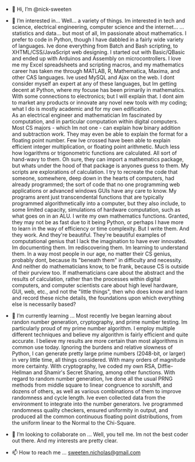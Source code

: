 - 👋 Hi, I’m @nick-sweeten

- 👀 I’m interested in...
      Well... a variety of things.  Im interested in tech and science, electrical engineering, computer science and the internet...
      ... statistics and data... but most of all, Im passionate about mathematics.
      I prefer to code in Python, though I have dabbled in a fairly wide variety of languages.  Ive done everything from Batch and Bash scripting, to 
      XHTML/CSS/JavaScript web designing. I started out with Basic/QBasic and ended up with Arduinos and Assembly on microcontrollers.  I love me my
      Excel spreadsheets and scripting macros, and my mathematics career has taken me through MATLAB, R, Mathematica, Maxima, and other CAS languages.
      Ive used MySQL and Ajax on the web.
      I dont consider myself an expert at any of these languages, but Im getting decent at Python, where my focuse has been primarily in mathematics.
      With some connections to electronics; but I will explain that.
      I dont aim to market any products or innovate any novel new tools with my coding; what I do is mostly academic and for my own edification.  
      As an electrical engineer and mathematician Im fascinated by computation, and in particular computation within digital computers.
      Most CS majors - which Im not one - can explain how binary addition and subtraction work. They may even be able to explain the format for a floating
      point number. Few Ive crossed have been able to explain efficient integer multiplication, or floating point arithmetic. Much less how logarithms or
      trigonometric functions are calculated. All sort of hand-wavy to them. Oh sure, they can import a mathematics package, but whats under the hood of
      that package is anyones guess to them.
      My scripts are explorations of calculation. I try to recreate the code that someone, somewhere, deep down in the hearts of computers, had already
      programmed; the sort of code that no one programming web applications or advanced windows GUIs have any care to know.
      My programs arent just transcendental functions that are typically programmed algorithmetically into a computer, but they also include, to some
      limited capacity, simulations of hardware computation, such as what goes on in an ALU.
      I write my own mathematics functions. Granted, they may not be as fast due to it being Python, or perhaps I have more to learn in the way of efficiency
      or time complexity. But I write them. And they work. And they're beautiful. They're beautiful examples of computational genius that I lack the
      imagination to have ever innovated. Im documenting them. Im rediscovering them.  Im learning to understand them. In a way most people in our age, no
      matter their CS genius, probably dont, because its "beneath them" in difficulty and necessity. And neither do mathematicians know, to be frank,
      because CS is outside of their purview too.  If mathematicians care about the abstract and the results of calculation, rather than the processes 
      within digital computers, and computer scientists care about high level hardware, GUI, web, etc., and not the "little things", then who does
      know and learn and record these niche details, the foundations upon which everything else is necessarily based?
      
- 🌱 I’m currently learning ...
      Most recently Ive began learning about randon number generation, cryptography, and prime number testing.
      Im particularly proud of my prime number algorithm.  I employ multiple different techniques and believe my algorithm is fairly efficient and quite
      accurate.  I believe my results are more certain than most algorithms in common use today.  Ignoring the burdens and relative slowness of Python,
      I can generate pretty large prime numbers (2048-bit, or larger) in very little time, all things considered. With many orders of magnitude more certainty.
      With cryptography, Ive coded my own RSA, Diffie-Hellman and Shamir's Secret Sharing, among other functions.
      With regard to random number generation, Ive done all the usual PRNG methods from middle square to linear congruence to xorshift, and dozens of others,
      as well as various combinations of them to improve randomness and cycle length. Ive even collected data from the environment to integrate into the
      number generators.  Ive programmed randomness quality checkers, ensured uniformity in output, and produced all the common continuous floating point
      distributions, from the uniform linear to the Normal to the Chi-Square.
      
      
- 💞️ I’m looking to collaborate on ...
      Well, you tell me.  Im not the best coder out there. And my interests are pretty clear.
      
- 📫 How to reach me ...
      sweeten.nicholas@gmail.com

<!---
nick-sweeten/nick-sweeten is a ✨ special ✨ repository because its `README.md` (this file) appears on your GitHub profile.
You can click the Preview link to take a look at your changes.
--->
